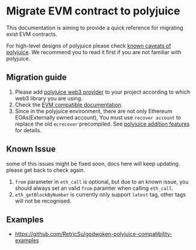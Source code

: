 # Migrate EVM contract to polyjuice

This documentation is aiming to provide a quick reference for migrating exist EVM contracts.

For high-level designs of polyjuice please check [known caveats of polyjuice](https://github.com/nervosnetwork/godwoken/blob/master/docs/known_caveats_of_polyjuice.md). We recommend you to read it first if you are not familiar with polyjuice.

## Migration guide

1. Please add [polyjuice web3 provider](https://github.com/RetricSu/polyjuice-providers-http) to your project according to which web3 library you are using.
2. Check the [EVM compatible documentation](https://github.com/nervosnetwork/godwoken-polyjuice/blob/main/docs/EVM-compatible.md).
3. Since in the polyjuice environment, there are not only Ethereum EOAs(Externally owned account), You must use `recover account` to replace the old `ecrecover` precompiled. See [polyjuice addition features](https://github.com/nervosnetwork/godwoken-polyjuice/blob/main/docs/Addition-Features.md) for details.

## Known Issue

some of this issues might be fixed soon, docs here will keep updating. please get back to check again.

1. `from` parameter in `eth_call` is optional, but due to an known issue, you should always set an valid `from` paramter when calling `eth_call`.
2. `eth_getBlockByNumber` is currently only support `latest` tag, other tags will not be recognised.


## Examples

* https://github.com/RetricSu/godwoken-polyjuice-compatibility-examples
